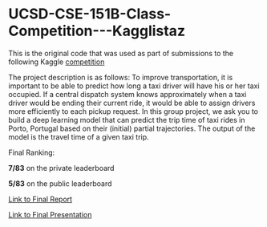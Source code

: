 # UCSD-CSE-151B-Class-Competition---Kagglistaz

This is the original code that was used as part of submissions to the following Kaggle [competition](https://www.kaggle.com/competitions/ucsd-cse-151b-class-competition/overview)


The project description is as follows:
To improve transportation, it is important to be able to predict how long a taxi driver will have his or her taxi occupied. If a central dispatch system knows approximately when a taxi driver would be ending their current ride, it would be able to assign drivers more efficiently to each pickup request.
In this group project, we ask you to build a deep learning model that can predict the trip time of taxi rides in Porto, Portugal based on their (initial) partial trajectories. The output of the model is the travel time of a given taxi trip.

Final Ranking:

**7/83** on the private leaderboard

**5/83** on the public leaderboard

[Link to Final Report](https://drive.google.com/file/d/1cy56i-wrZIl3HSQee13qx9T8AdAktUXI/view?usp=sharing)

[Link to Final Presentation](https://drive.google.com/file/d/1-LGTdMnveX00SaePBgXitMiO7OTRr4Eq/view?usp=sharing)
